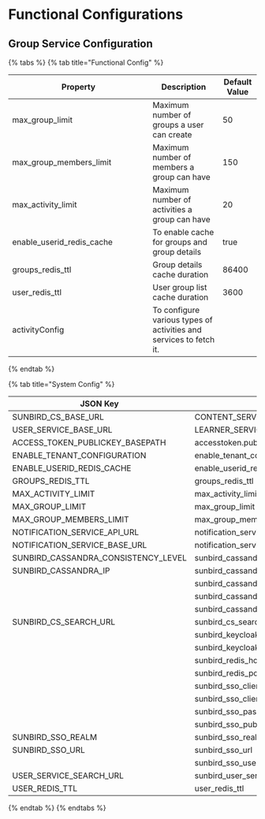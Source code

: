 # Functional Configurations

## Group Service Configuration

{% tabs %}
{% tab title="Functional Config" %}
<table><thead><tr><th width="268.7935222672064">Property</th><th>Description</th><th>Default Value</th></tr></thead><tbody><tr><td>max_group_limit</td><td>Maximum number of groups a user can create</td><td>50</td></tr><tr><td>max_group_members_limit</td><td>Maximum number of members a group can have</td><td>150</td></tr><tr><td>max_activity_limit</td><td>Maximum number of activities a group can have</td><td>20</td></tr><tr><td>enable_userid_redis_cache</td><td>To enable cache for groups and group details</td><td>true</td></tr><tr><td>groups_redis_ttl</td><td>Group details cache duration</td><td>86400</td></tr><tr><td>user_redis_ttl</td><td>User group list cache duration</td><td>3600</td></tr><tr><td>activityConfig</td><td>To configure various types of activities and services to fetch it.</td><td></td></tr></tbody></table>


{% endtab %}

{% tab title="System Config" %}
<table><thead><tr><th width="242.66666666666666">JSON Key</th><th>Key</th><th>Default Value</th></tr></thead><tbody><tr><td>SUNBIRD_CS_BASE_URL</td><td>CONTENT_SERVICE_PORT</td><td><a href="http://search-service:9000">http://search-service:9000</a></td></tr><tr><td>USER_SERVICE_BASE_URL</td><td>LEARNER_SERVICE_PORT</td><td><a href="http://learner-service:9000">http://learner-service:9000</a></td></tr><tr><td>ACCESS_TOKEN_PUBLICKEY_BASEPATH</td><td>accesstoken.publickey.basepath</td><td>/keys/</td></tr><tr><td>ENABLE_TENANT_CONFIGURATION</td><td>enable_tenant_config</td><td>*</td></tr><tr><td>ENABLE_USERID_REDIS_CACHE</td><td>enable_userid_redis_cache</td><td>true</td></tr><tr><td>GROUPS_REDIS_TTL</td><td>groups_redis_ttl</td><td>864004</td></tr><tr><td>MAX_ACTIVITY_LIMIT</td><td>max_activity_limi</td><td>20</td></tr><tr><td>MAX_GROUP_LIMIT</td><td>max_group_limit</td><td>50</td></tr><tr><td>MAX_GROUP_MEMBERS_LIMIT</td><td>max_group_members_limit</td><td>150</td></tr><tr><td>NOTIFICATION_SERVICE_API_URL</td><td>notification_service_api_url</td><td>/v2/notification/send</td></tr><tr><td>NOTIFICATION_SERVICE_BASE_URL</td><td>notification_service_base_url</td><td><a href="http://notification-service:9000">http://notification-service:9000</a></td></tr><tr><td>SUNBIRD_CASSANDRA_CONSISTENCY_LEVEL</td><td>sunbird_cassandra_consistency_level</td><td>quorum</td></tr><tr><td>SUNBIRD_CASSANDRA_IP</td><td>sunbird_cassandra_host</td><td>11.3.2.4,11.3.2.5,11.3.2.6</td></tr><tr><td></td><td>sunbird_cassandra_password</td><td>password</td></tr><tr><td></td><td>sunbird_cassandra_port</td><td>9042,9042,9042</td></tr><tr><td></td><td>sunbird_cassandra_username</td><td>cassandra</td></tr><tr><td>SUNBIRD_CS_SEARCH_URL</td><td>sunbird_cs_search_url</td><td>/v3/search</td></tr><tr><td></td><td>sunbird_keycloak_required_action_link_expiration_seconds</td><td>2592000</td></tr><tr><td></td><td>sunbird_keycloak_user_federation_provider_id</td><td>provider id</td></tr><tr><td></td><td>sunbird_redis_host</td><td>11.3.2.18</td></tr><tr><td></td><td>sunbird_redis_port</td><td>6379</td></tr><tr><td></td><td>sunbird_sso_client_id</td><td>eg: id</td></tr><tr><td></td><td>sunbird_sso_client_secret</td><td>eg: id</td></tr><tr><td></td><td>sunbird_sso_password</td><td>eg: passowrd</td></tr><tr><td></td><td>sunbird_sso_publickey</td><td>eg: encrypted public key</td></tr><tr><td>SUNBIRD_SSO_REALM</td><td>sunbird_sso_realm</td><td>sunbird</td></tr><tr><td>SUNBIRD_SSO_URL</td><td>sunbird_sso_url</td><td><a href="https://staging.sunbirded.org/auth/">https://staging.sunbirded.org/auth/</a></td></tr><tr><td></td><td>sunbird_sso_username</td><td>sunbird-staging-new-admin</td></tr><tr><td>USER_SERVICE_SEARCH_URL</td><td>sunbird_user_service_search_url</td><td>/private/api/user/v1/search</td></tr><tr><td>USER_REDIS_TTL</td><td>user_redis_ttl</td><td>3600</td></tr></tbody></table>


{% endtab %}
{% endtabs %}
